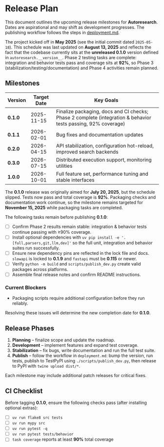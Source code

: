 # Release Plan

This document outlines the upcoming release milestones for **Autoresearch**. Dates are aspirational and may shift as development progresses. The publishing workflow follows the steps in [deployment.md](deployment.md).

The project kicked off in **May 2025** (see the initial commit dated `2025-05-18`).
This schedule was last updated on **August 13, 2025** and reflects the fact that
the codebase currently sits at the **unreleased 0.1.0** version defined in
`autoresearch.__version__`.
Phase 2 testing tasks are complete: integration and behavior tests pass and coverage sits at **92%**, so Phase 3 (stabilization/testing/documentation) and Phase 4 activities remain planned.

## Milestones

| Version | Target Date | Key Goals |
| ------- | ----------- | --------- |
| **0.1.0** | 2025-11-15 | Finalize packaging, docs and CI checks; Phase 2 complete (integration & behavior tests passing, 92% coverage) |
| **0.1.1** | 2026-02-01 | Bug fixes and documentation updates |
| **0.2.0** | 2026-04-15 | API stabilization, configuration hot-reload, improved search backends |
| **0.3.0** | 2026-07-15 | Distributed execution support, monitoring utilities |
| **1.0.0** | 2026-10-01 | Full feature set, performance tuning and stable interfaces |

The **0.1.0** release was originally aimed for **July 20, 2025**, but the
schedule slipped. Tests now pass and total coverage is **92%**. Packaging
checks and documentation work continue, so the milestone remains targeted
for **November 15, 2025** while packaging tasks are completed.

The following tasks remain before publishing **0.1.0**:

- [ ] Confirm Phase 2 results remain stable: integration & behavior tests continue passing with ≥90% coverage.
- [ ] Install optional dependencies with `uv pip install -e '.[full,parsers,git,llm,dev]'` so the full unit, integration and behavior suites run successfully.
- [ ] Ensure new dependency pins are reflected in the lock file and docs. `slowapi` is locked to **0.1.9** and `fastapi` must be **0.115** or newer.
- [ ] Verify `python -m build` and `scripts/publish_dev.py` create valid packages across platforms.
- [ ] Assemble final release notes and confirm README instructions.

### Current Blockers

- Packaging scripts require additional configuration before they run reliably.

Resolving these issues will determine the new completion date for **0.1.0**.

## Release Phases

1. **Planning** – finalize scope and update the roadmap.
2. **Development** – implement features and expand test coverage.
3. **Stabilization** – fix bugs, write documentation and run the full test suite.
4. **Publish** – follow the workflow in `deployment.md`: bump the version, run tests, publish to TestPyPI using `./scripts/publish_dev.py`, then release to PyPI with `twine upload dist/*`.

Each milestone may include additional patch releases for critical fixes.

## CI Checklist

Before tagging **0.1.0**, ensure the following checks pass (after installing optional extras):

- [ ] `uv run flake8 src tests`
- [ ] `uv run mypy src`
- [ ] `uv run pytest -q`
- [ ] `uv run pytest tests/behavior`
- [ ] `task coverage` reports at least **90%** total coverage
